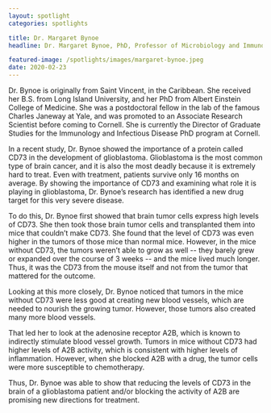 ```yaml
---
layout: spotlight
categories: spotlights

title: Dr. Margaret Bynoe
headline: Dr. Margaret Bynoe, PhD, Professor of Microbiology and Immunology (Cornell University).<p> Dr. Bynoe is an immunologist and a leading expert on the blood-brain barrier, which protects the brain from infection but also makes it much harder to treat diseases of the brain with therapeutic drugs. In 2011, her team discovered that a drug called Lexiscan -- which was already FDA-approved -- has the side effect of briefly opening the blood-brain barrier. Thus, Lexiscan can be combined with other drugs to increase their effectiveness.

featured-image: /spotlights/images/margaret-bynoe.jpeg
date: 2020-02-23
---
```


Dr. Bynoe is originally from Saint Vincent, in the Caribbean. She received her B.S. from Long Island University, and her PhD from Albert Einstein College of Medicine. She was a postdoctoral fellow in the lab of the famous Charles Janeway at Yale, and was promoted to an Associate Research Scientist before coming to Cornell. She is currently the Director of Graduate Studies for the Immunology and Infectious Disease PhD program at Cornell.

In a recent study, Dr. Bynoe showed the importance of a protein called CD73 in the development of glioblastoma. Glioblastoma is the most common type of brain cancer, and it is also the most deadly because it is extremely hard to treat. Even with treatment, patients survive only 16 months on average. By showing the importance of CD73 and examining what role it is playing in glioblastoma, Dr. Bynoe’s research has identified a new drug target for this very severe disease.

To do this, Dr. Bynoe first showed that brain tumor cells express high levels of CD73. She then took those brain tumor cells and transplanted them into mice that couldn’t make CD73. She found that the level of CD73 was even higher in the tumors of those mice than normal mice. However, in the mice without CD73, the tumors weren’t able to grow as well -- they barely grew or expanded over the course of 3 weeks -- and the mice lived much longer. Thus, it was the CD73 from the mouse itself and not from the tumor that mattered for the outcome.

Looking at this more closely, Dr. Bynoe noticed that tumors in the mice without CD73 were less good at creating new blood vessels, which are needed to nourish the growing tumor. However, those tumors also created many more blood vessels.

That led her to look at the adenosine receptor A2B, which is known to indirectly stimulate blood vessel growth. Tumors in mice without CD73 had higher levels of A2B activity, which is consistent with higher levels of inflammation. However, when she blocked A2B with a drug, the tumor cells were more susceptible to chemotherapy.

Thus, Dr. Bynoe was able to show that reducing the levels of CD73 in the brain of a glioblastoma patient and/or blocking the activity of A2B are promising new directions for treatment.